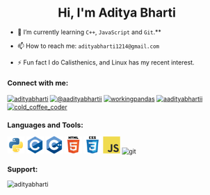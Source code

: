 <h1 align="center">Hi, I'm Aditya Bharti</h1>

- 🌱 I’m currently learning `C++`, `JavaScript` and `Git`.**

- 📫 How to reach me: `adityabharti1214@gmail.com`

- ⚡ Fun fact I do Calisthenics, and Linux has my recent interest.

<h3 align="left">Connect with me:</h3>
<p align="left">


<a href="https://dev.to/adityabharti" target="blank"><img align="center" src="https://raw.githubusercontent.com/rahuldkjain/github-profile-readme-generator/master/src/images/icons/Social/devto.svg" alt="adityabharti" height="30" width="40" /></a>
<a href="https://medium.com/@aadityabhartii" target="blank"><img align="center" src="https://raw.githubusercontent.com/rahuldkjain/github-profile-readme-generator/master/src/images/icons/Social/medium.svg" alt="@aadityabhartii" height="30" width="40" /></a>
<a href="https://twitter.com/workingpandas" target="blank"><img align="center" src="https://raw.githubusercontent.com/rahuldkjain/github-profile-readme-generator/master/src/images/icons/Social/twitter.svg" alt="workingpandas" height="30" width="40" /></a>
<a href="https://linkedin.com/in/aadityabhartii" target="blank"><img align="center" src="https://raw.githubusercontent.com/rahuldkjain/github-profile-readme-generator/master/src/images/icons/Social/linked-in-alt.svg" alt="aadityabhartii" height="30" width="40" /></a>
<a href="https://instagram.com/aadityabhartii" target="blank"><img align="center" src="https://raw.githubusercontent.com/rahuldkjain/github-profile-readme-generator/master/src/images/icons/Social/instagram.svg" alt="cold_coffee_coder" height="30" width="40" /></a>

<h3 align="left">Languages and Tools:</h3>
<p align="left"> <img src="https://raw.githubusercontent.com/devicons/devicon/master/icons/python/python-original.svg" alt="python" width="40" height="40"/> <img src="https://raw.githubusercontent.com/devicons/devicon/master/icons/c/c-original.svg" alt="c" width="40" height="40"/> <img src="https://raw.githubusercontent.com/devicons/devicon/master/icons/cplusplus/cplusplus-original.svg" alt="cplusplus" width="40" height="40"/> <img src="https://raw.githubusercontent.com/devicons/devicon/master/icons/html5/html5-original-wordmark.svg" alt="html5" width="40" height="40"/> <img src="https://raw.githubusercontent.com/devicons/devicon/master/icons/css3/css3-original-wordmark.svg" alt="css3" width="40" height="40"/> <img src="https://raw.githubusercontent.com/devicons/devicon/master/icons/javascript/javascript-original.svg" alt="javascript" width="40" height="40"/> <img src="https://www.vectorlogo.zone/logos/git-scm/git-scm-icon.svg" alt="git" width="40" height="40"/>
<h3 align="left">Support:</h3>
<p><a href="https://www.buymeacoffee.com/adityabharti"> <img align="left" src="https://cdn.buymeacoffee.com/buttons/v2/default-yellow.png" height="50" width="210" alt="adityabharti" /></a></p><br><br>

